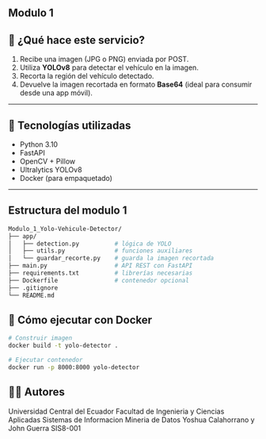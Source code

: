 ## Modulo 1

## 🧠 ¿Qué hace este servicio?

1. Recibe una imagen (JPG o PNG) enviada por POST.
2. Utiliza **YOLOv8** para detectar el vehículo en la imagen.
3. Recorta la región del vehículo detectado.
4. Devuelve la imagen recortada en formato **Base64** (ideal para consumir desde una app móvil).

---

## 🧱 Tecnologías utilizadas

- Python 3.10
- FastAPI
- OpenCV + Pillow
- Ultralytics YOLOv8
- Docker (para empaquetado)

---

## Estructura del modulo 1
```bash
Modulo_1_Yolo-Vehicule-Detector/
├── app/
│   ├── detection.py          # lógica de YOLO
│   ├── utils.py              # funciones auxiliares
│   └── guardar_recorte.py    # guarda la imagen recortada
├── main.py                   # API REST con FastAPI
├── requirements.txt          # librerías necesarias
├── Dockerfile                # contenedor opcional
├── .gitignore
└── README.md

```

## 🚀 Cómo ejecutar con Docker

```bash
# Construir imagen
docker build -t yolo-detector .

# Ejecutar contenedor
docker run -p 8000:8000 yolo-detector
```

## 🧑‍💻 Autores
Universidad Central del Ecuador
Facultad de Ingenieria y Ciencias Aplicadas
Sistemas de Informacion
Mineria de Datos
Yoshua Calahorrano y John Guerra
SIS8-001